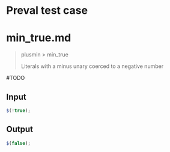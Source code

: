 # Preval test case

# min_true.md

> plusmin > min_true
>
> Literals with a minus unary coerced to a negative number

#TODO

## Input

`````js filename=intro
$(!true);
`````

## Output

`````js filename=intro
$(false);
`````
